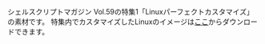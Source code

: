 シェルスクリプトマガジン Vol.59の特集1「Linuxパーフェクトカスタマイズ」の素材です。
特集内でカスタマイズしたLinuxのイメージは[ここ](https://bit.ly/2FrpZfz)からダウンロードできます。
